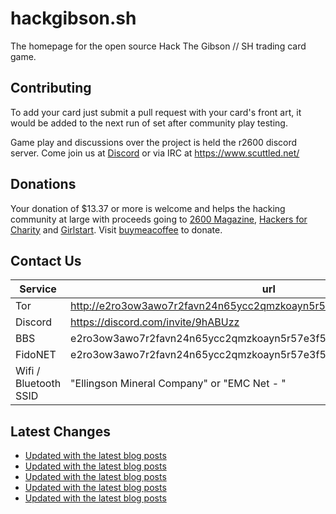 # hackgibson.sh
The homepage for the open source Hack The Gibson // SH trading card game.


## Contributing

To add your card just submit a pull request with your card's front art, it would be added to the next run of set after community play testing.

Game play and discussions over the project is held the r2600 discord server. Come join us at [Discord](https://discord.com/invite/9hABUzz) or via IRC at https://www.scuttled.net/


## Donations

Your donation of $13.37 or more is welcome and helps the hacking community at large with proceeds going to [2600 Magazine](https://2600.com/), [Hackers for Charity](https://hackersforcharity.org) and [Girlstart](https://girlstart.org).  Visit [buymeacoffee](https://www.buymeacoffee.com/hackgibson.sh) to donate.


## Contact Us

Service | url
-|-
Tor | http://e2ro3ow3awo7r2favn24n65ycc2qmzkoayn5r57e3f56nvjwdcgg32ad.onion
Discord | https://discord.com/invite/9hABUzz
BBS | e2ro3ow3awo7r2favn24n65ycc2qmzkoayn5r57e3f56nvjwdcgg32ad.onion:23
FidoNET | e2ro3ow3awo7r2favn24n65ycc2qmzkoayn5r57e3f56nvjwdcgg32ad.onion:24554
Wifi / Bluetooth SSID | "Ellingson Mineral Company" or "EMC Net - <fidonet address>"

## Latest Changes
<!-- BLOG-POST-LIST:START -->
- [Updated with the latest blog posts](https://github.com/DFW2600/hackgibson.sh/commit/51f35b14ed831fe447270a42df07fd7965ea07a1)
- [Updated with the latest blog posts](https://github.com/DFW2600/hackgibson.sh/commit/e1103605c3c7bf45c0086f4b1200bfab029d93c0)
- [Updated with the latest blog posts](https://github.com/DFW2600/hackgibson.sh/commit/74df5d0533e6e0a6f787641bd121425a3faea212)
- [Updated with the latest blog posts](https://github.com/DFW2600/hackgibson.sh/commit/1f0e77881ed4537d46a70b534630b45bf98c75b7)
- [Updated with the latest blog posts](https://github.com/DFW2600/hackgibson.sh/commit/3a58d0d9d4ac5052f917c5fcab0583ab72b31a14)
<!-- BLOG-POST-LIST:END -->
